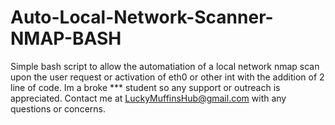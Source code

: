 # Auto-Local-Network-Scanner-NMAP-BASH
Simple bash script to allow the automatiation of a local network nmap scan upon the user request or activation of eth0 or other int with the addition of 2 line of code.
Im a broke *** student so any support or outreach is appreciated. Contact me at LuckyMuffinsHub@gmail.com with any questions or concerns.
